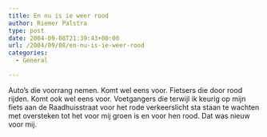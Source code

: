 ```yaml
---
title: En nu is ie weer rood
author: Riemer Palstra
type: post
date: 2004-09-08T21:39:43+00:00
url: /2004/09/08/en-nu-is-ie-weer-rood
categories:
  - General

---
```

Auto&#8217;s die voorrang nemen. Komt wel eens voor. Fietsers die door rood rijden. Komt ook wel eens voor. Voetgangers die terwijl ik keurig op mijn fiets aan de Raadhuisstraat voor het rode verkeerslicht sta staan te wachten met oversteken tot het voor mij groen is en voor hen rood. Dat was nieuw voor mij.